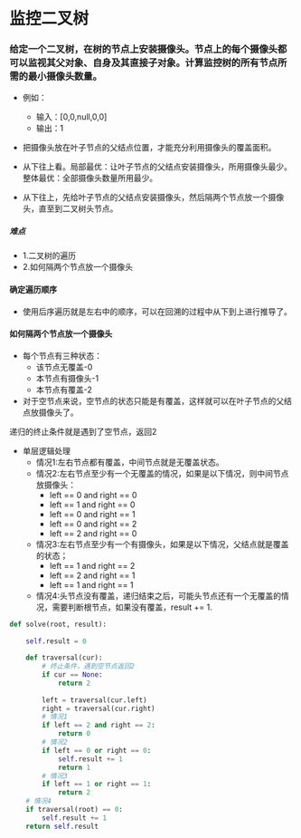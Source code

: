 
# 监控二叉树

### 给定一个二叉树，在树的节点上安装摄像头。节点上的每个摄像头都可以监视其父对象、自身及其直接子对象。计算监控树的所有节点所需的最小摄像头数量。

* 例如：
    * 输入：[0,0,null,0,0]
    * 输出：1

* 把摄像头放在叶子节点的父结点位置，才能充分利用摄像头的覆盖面积。
* 从下往上看。局部最优：让叶子节点的父结点安装摄像头，所用摄像头最少。整体最优：全部摄像头数量所用最少。

* 从下往上，先给叶子节点的父结点安装摄像头，然后隔两个节点放一个摄像头，直至到二叉树头节点。

##### 难点
* 1.二叉树的遍历
* 2.如何隔两个节点放一个摄像头

#### 确定遍历顺序

* 使用后序遍历就是左右中的顺序，可以在回溯的过程中从下到上进行推导了。

#### 如何隔两个节点放一个摄像头

* 每个节点有三种状态：
    * 该节点无覆盖-0
    * 本节点有摄像头-1
    * 本节点有覆盖-2
* 对于空节点来说，空节点的状态只能是有覆盖，这样就可以在叶子节点的父结点放摄像头了。

递归的终止条件就是遇到了空节点，返回2

* 单层逻辑处理
    * 情况1:左右节点都有覆盖，中间节点就是无覆盖状态。
    * 情况2:左右节点至少有一个无覆盖的情况，如果是以下情况，则中间节点放摄像头：
        * left == 0 and right == 0
        * left == 1 and right == 0
        * left == 0 and right == 1
        * left == 0 and right == 2
        * left == 2 and right == 0
    * 情况3:左右节点至少有一个有摄像头，如果是以下情况，父结点就是覆盖的状态；
        * left == 1 and right == 2
        * left == 2 and right == 1
        * left == 1 and right == 1
    * 情况4:头节点没有覆盖，递归结束之后，可能头节点还有一个无覆盖的情况，需要判断根节点，如果没有覆盖，result += 1.


```python
def solve(root, result):
    
    self.result = 0
    
    def traversal(cur):
        # 终止条件，遇到空节点返回2
        if cur == None:
            return 2
                
        left = traversal(cur.left)
        right = traversal(cur.right)
        # 情况1
        if left == 2 and right == 2:
            return 0
        # 情况2
        if left == 0 or right == 0:
            self.result += 1
            return 1
        # 情况3
        if left == 1 or right == 1:
            return 2
    # 情况4
    if traversal(root) == 0:
        self.result += 1
    return self.result
```
